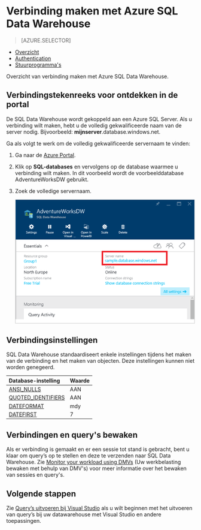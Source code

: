 <properties
   pageTitle="Verbinding maken met Azure SQL Data Warehouse | Microsoft Azure"
   description="Overzicht van verbindingen voor het maken van verbinding met Azure SQL Data Warehouse"
   services="sql-data-warehouse"
   documentationCenter="NA"
   authors="sonyam"
   manager="barbkess"
   editor=""/>

<tags
   ms.service="sql-data-warehouse"
   ms.devlang="NA"
   ms.topic="get-started-article"
   ms.tgt_pltfrm="NA"
   ms.workload="data-services"
   ms.date="08/27/2016"
   ms.author="sonyama;barbkess"/>

# Verbinding maken met Azure SQL Data Warehouse

> [AZURE.SELECTOR]
- [Overzicht](sql-data-warehouse-connect-overview.md)
- [Authentication](sql-data-warehouse-authentication.md)
- [Stuurprogramma's](sql-data-warehouse-connection-strings.md)

Overzicht van verbinding maken met Azure SQL Data Warehouse. 

## Verbindingstekenreeks voor ontdekken in de portal

De SQL Data Warehouse wordt gekoppeld aan een Azure SQL Server. Als u verbinding wilt maken, hebt u de volledig gekwalificeerde naam van de server nodig.  Bijvoorbeeld: **mijnserver**.database.windows.net.

Ga als volgt te werk om de volledig gekwalificeerde servernaam te vinden:

1. Ga naar de [Azure Portal][].
2. Klik op **SQL-databases** en vervolgens op de database waarmee u verbinding wilt maken. In dit voorbeeld wordt de voorbeelddatabase AdventureWorksDW gebruikt.
3. Zoek de volledige servernaam.

    ![Volledige servernaam][1]

## Verbindingsinstellingen

SQL Data Warehouse standaardiseert enkele instellingen tijdens het maken van de verbinding en het maken van objecten. Deze instellingen kunnen niet worden genegeerd.

| Database-instelling       | Waarde                        |
| :--------------------- | :--------------------------- |
| [ANSI_NULLS][]         | AAN                           |
| [QUOTED_IDENTIFIERS][] | AAN                           |
| [DATEFORMAT][]         | mdy                          |
| [DATEFIRST][]          | 7                            |

## Verbindingen en query's bewaken

Als er verbinding is gemaakt en er een sessie tot stand is gebracht, bent u klaar om query’s op te stellen en deze te verzenden naar SQL Data Warehouse.  Zie [Monitor your workload using DMVs][] (Uw werkbelasting bewaken met behulp van DMV's) voor meer informatie over het bewaken van sessies en query's.

## Volgende stappen

Zie [Query’s uitvoeren bij Visual Studio][] als u wilt beginnen met het uitvoeren van query’s bij uw datawarehouse met Visual Studio en andere toepassingen. 

<!--Articles-->
[Query’s uitvoeren bij Visual Studio]: ./sql-data-warehouse-query-visual-studio.md
[Monitor your workload using DMVs]: ./sql-data-warehouse-manage-monitor.md

<!--MSDN references-->
[ANSI_NULLS]: https://msdn.microsoft.com/library/ms188048.aspx
[QUOTED_IDENTIFIERS]: https://msdn.microsoft.com/library/ms174393.aspx
[DATEFORMAT]: https://msdn.microsoft.com/library/ms189491.aspx
[DATEFIRST]: https://msdn.microsoft.com/library/ms181598.aspx

<!--Other-->
[Azure Portal]: https://portal.azure.com

<!--Image references-->
[1]: media/sql-data-warehouse-connect-overview/get-server-name.png





<!--HONumber=ago16_HO5-->


